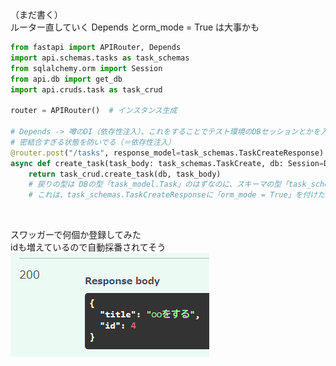 （まだ書く）  
ルーター直していく
Depends とorm_mode = True は大事かも

```py
from fastapi import APIRouter, Depends
import api.schemas.tasks as task_schemas
from sqlalchemy.orm import Session
from api.db import get_db
import api.cruds.task as task_crud

router = APIRouter()  # インスタンス生成

# Depends -> 噂のDI（依存性注入）、これをすることでテスト環境のDBセッションとかを入れられる
# 密結合すぎる状態を防いでる（＝依存性注入）
@router.post("/tasks", response_model=task_schemas.TaskCreateResponse)
async def create_task(task_body: task_schemas.TaskCreate, db: Session=Depends(get_db)):
    return task_crud.create_task(db, task_body)
    # 戻りの型は DBの型「task_model.Task」のはずなのに、スキーマの型「task_schemas.TaskCreateResponse」が返る
    # これは、task_schemas.TaskCreateResponseに「orm_mode = True」を付けたからである、不思議

```

<br>

スワッガーで何個か登録してみた  
idも増えているので自動採番されてそう
![alt text](画像置き場/image_4.png)


